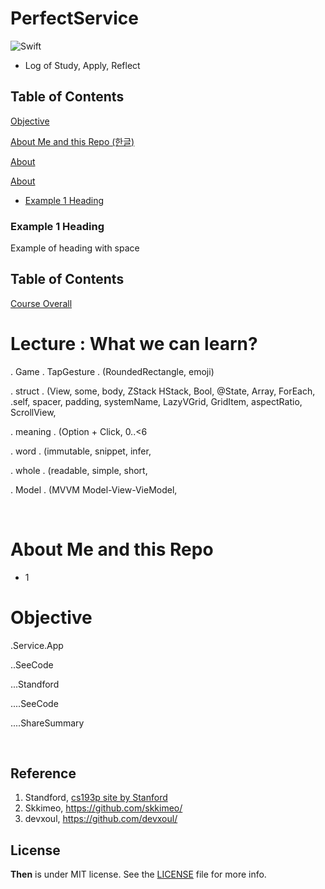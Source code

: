 # PerfectService

![Swift](https://img.shields.io/badge/Swift-5.0-orange.svg)

- Log of Study, Apply, Reflect


## Table of Contents

[Objective](#Objective)

[About Me and this Repo (한글)](#about-me-and-this-repo)

[About](#about)

[About]()

- [Example 1 Heading](###Example%201%20Heading)

### Example 1 Heading

Example of heading with space


## Table of Contents
[Course Overall](#cs193p-spring2021)
<br>


# Lecture : What we can learn?

. Game . TapGesture . (RoundedRectangle, emoji)

. struct . (View, some, body, ZStack HStack, Bool, @State, Array, ForEach, \.self, spacer, padding, systemName, LazyVGrid, GridItem, aspectRatio, ScrollView,

. meaning . (Option + Click, 0..<6

. word . (immutable, snippet, infer,

. whole . (readable, simple, short,

. Model . (MVVM Model-View-VieModel,


﻿

# About Me and this Repo
- 1

# Objective 


.Service.App

..SeeCode

...Standford

....SeeCode

....ShareSummary

﻿

## Reference 
1. Standford, [cs193p site by Stanford](https://cs193p.sites.stanford.edu)
2. Skkimeo, https://github.com/skkimeo/
3. devxoul, https://github.com/devxoul/

## License

**Then** is under MIT license. See the [LICENSE](LICENSE) file for more info.
